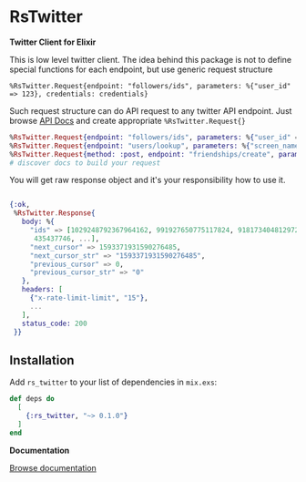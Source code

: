 # RsTwitter

**Twitter Client for Elixir**

This is low level twitter client. The idea behind this package is not to define special functions for each endpoint,
but use generic request structure

`%RsTwitter.Request{endpoint: "followers/ids", parameters: %{"user_id" => 123}, credentials: credentials}`


Such request structure can do API request to any twitter API endpoint.
Just browse [API Docs](https://developer.twitter.com/en/docs/accounts-and-users/follow-search-get-users/api-reference)
and create appropriate `%RsTwitter.Request{}`

```elixir
%RsTwitter.Request{endpoint: "followers/ids", parameters: %{"user_id" => 123}, credentials: credentials}
%RsTwitter.Request{endpoint: "users/lookup", parameters: %{"screen_name" => "radzserg"}, credentials: credentials}
%RsTwitter.Request{method: :post, endpoint: "friendships/create", parameters: %{"screen_name" => "radzserg"}, credentials: credentials}
# discover docs to build your request
```

You will get raw response object and it's your responsibility how to use it.

```elixir

{:ok,
 %RsTwitter.Response{
   body: %{
     "ids" => [1029248792367964162, 991927650775117824, 918173404812972032,
      435437746, ...],
     "next_cursor" => 1593371931590276485,
     "next_cursor_str" => "1593371931590276485",
     "previous_cursor" => 0,
     "previous_cursor_str" => "0"
   },
   headers: [
     {"x-rate-limit-limit", "15"},
     ...
   ],
   status_code: 200
 }}


```


## Installation

Add `rs_twitter` to your list of dependencies in `mix.exs`:

```elixir
def deps do
  [
    {:rs_twitter, "~> 0.1.0"}
  ]
end
```

**Documentation**

[Browse documentation](https://hexdocs.pm/rs_twitter/)
